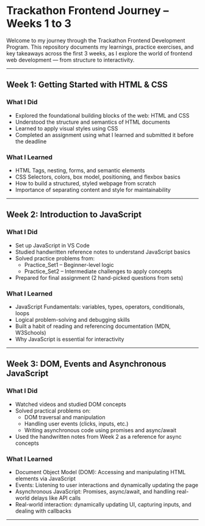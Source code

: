 # Trackathon Frontend Journey – Weeks 1 to 3

Welcome to my journey through the Trackathon Frontend Development Program. This repository documents my learnings, practice exercises, and key takeaways across the first 3 weeks, as I explore the world of frontend web development — from structure to interactivity.

---

## Week 1: Getting Started with HTML & CSS

### What I Did
- Explored the foundational building blocks of the web: HTML and CSS
- Understood the structure and semantics of HTML documents
- Learned to apply visual styles using CSS
- Completed an assignment using what I learned and submitted it before the deadline

### What I Learned
- HTML Tags, nesting, forms, and semantic elements
- CSS Selectors, colors, box model, positioning, and flexbox basics
- How to build a structured, styled webpage from scratch
- Importance of separating content and style for maintainability

---

## Week 2: Introduction to JavaScript

### What I Did
- Set up JavaScript in VS Code
- Studied handwritten reference notes to understand JavaScript basics
- Solved practice problems from:
  - Practice_Set1 – Beginner-level logic
  - Practice_Set2 – Intermediate challenges to apply concepts
- Prepared for final assignment (2 hand-picked questions from sets)

### What I Learned
- JavaScript Fundamentals: variables, types, operators, conditionals, loops
- Logical problem-solving and debugging skills
- Built a habit of reading and referencing documentation (MDN, W3Schools)
- Why JavaScript is essential for interactivity

---

## Week 3: DOM, Events and Asynchronous JavaScript

### What I Did
- Watched videos and studied DOM concepts
- Solved practical problems on:
  - DOM traversal and manipulation
  - Handling user events (clicks, inputs, etc.)
  - Writing asynchronous code using promises and async/await
- Used the handwritten notes from Week 2 as a reference for async concepts

### What I Learned
- Document Object Model (DOM): Accessing and manipulating HTML elements via JavaScript
- Events: Listening to user interactions and dynamically updating the page
- Asynchronous JavaScript: Promises, async/await, and handling real-world delays like API calls
- Real-world interaction: dynamically updating UI, capturing inputs, and dealing with callbacks

---

